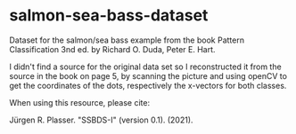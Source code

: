 # salmon-sea-bass-dataset
Dataset for the salmon/sea bass example from the book Pattern Classification 3nd ed. by Richard O. Duda, Peter E. Hart.

I didn't find a source for the original data set so I reconstructed it from the source in the book on page 5, by scanning the picture
and using openCV to get the coordinates of the dots, respectively the x-vectors for both classes.

When using this resource, please cite:

Jürgen R. Plasser. "SSBDS-I" (version 0.1). (2021). 
